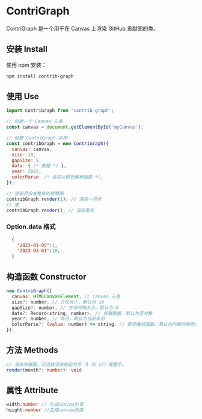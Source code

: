 # ContriGraph

ContriGraph 是一个用于在 Canvas 上渲染 GitHub 贡献图的类。

## 安装 Install

使用 npm 安装：

```bash
npm install contrib-graph
```

## 使用 Use
``` javascript
import ContriGraph from 'contrib-graph';

// 创建一个 Canvas 元素
const canvas = document.getElementById('myCanvas');

// 创建 ContriGraph 实例
const contribGraph = new ContriGraph({
  canvas: canvas,
  size: 10,
  gapSize: 5,
  data: { /* 数据 */ },
  year: 2022,
  colorParse: /* 自定义颜色解析函数 */,
});

// 渲染月份或整年的贡献图
contribGraph.render(1); // 渲染一月份
// 或
contribGraph.render(); // 渲染整年
```

### Option.data 格式
``` json
  {
    "2023-01-05":1,
    "2023-03-01":10,
  }
```

## 构造函数 Constructor
``` javascript
new ContriGraph({
  canvas: HTMLCanvasElement, // Canvas 元素
  size?: number, // 方块大小，默认为 10
  gapSize?: number, // 方块间隙大小，默认为 5
  data?: Record<string, number>, // 贡献数据，默认为空对象
  year?: number, // 年份，默认为当前年份
  colorParse?: (value: number) => string, // 颜色解析函数，默认为内置的颜色解析函数
});
```

## 方法 Methods
``` typescript
// 渲染贡献图，可选择渲染指定月份（1 到 12）或整年。
render(month?: number): void
```

## 属性 Attribute
``` typescript
width:number // 生成canvas的宽
height:number //生成canvas的高
```

